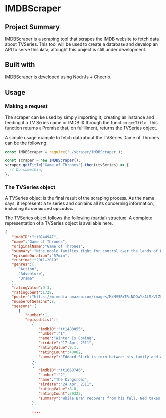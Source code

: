 # IMDBScraper

## Project Summary

IMDBScraper is a scraping tool that scrapes the IMDB website to fetch data about TVSeries.
This tool will be used to create a database and develop an API to serve this data, altought this project is still under development.

## Built with

IMDBScraper is developed using NodeJs + Cheerio.

## Usage

### Making a request

The scraper can be used by simply importing it, creating an instance and feeding it a TV Series name or IMDB ID through the function `getTitle`.
This function returns a Promise that, on fulfillment, returns the TVSeries object.

A simple usage example to fetch data about the TVSeries Game of Thrones can be the following:
```javascript
const IMDBScraper = require('./scraper/IMDBScraper');

const scraper = new IMDBScraper();
scraper.getTitle("Game of Thrones").then((tvSeries) => {
  // Do something
};
```
### The TVSeries object

A TVSeries object is the final result of the scraping process.
As the name says, it represents a tv series and contains all its concerning information, including its series and episodes.

The TVSeries object follows the following (partial) structure.
A complete representation of a TVSeries object is available here.

```json
{
   "imdbID":"tt0944947",
   "name":"Game of Thrones",
   "originalName":"Game of Thrones",
   "summary":"Nine noble families fight for control over the lands of Westeros, while an ancient enemy returns after being dormant for millennia.",
   "episodeDuration":"57min",
   "runtime":"2011–2019",
   "genres":[
      "Action",
      "Adventure",
      "Drama"
   ],
   "ratingValue":9.3,
   "ratingCount":1728,
   "poster":"https://m.media-amazon.com/images/M/MV5BYTRiNDQwYzAtMzVlZS00NTI5LWJjYjUtMzkwNTUzMWMxZTllXkEyXkFqcGdeQXVyNDIzMzcwNjc@._V1_UY268_CR7,0,182,268_AL_.jpg",
   "numberOfSeasons":8,
   "seasons":[
      {
         "number":1,
         "episodeList":[
            {
               "imdbID":"tt1480055",
               "number":"1",
               "name":"Winter Is Coming",
               "airdate":"17 Apr. 2011",
               "ratingValue":9.1,
               "ratingCount":40002,
               "summary":"Eddard Stark is torn between his family and an old friend when asked to serve at the side of King Robert Baratheon; Viserys plans to wed his sister to a nomadic warlord in exchange for an army."
            },
            {
               "imdbID":"tt1668746",
               "number":"2",
               "name":"The Kingsroad",
               "airdate":"24 Apr. 2011",
               "ratingValue":8.8,
               "ratingCount":30325,
               "summary":"While Bran recovers from his fall, Ned takes only his daughters to King's Landing. Jon Snow goes with his uncle Benjen to the Wall. Tyrion joins them."
            },

            ....
```
